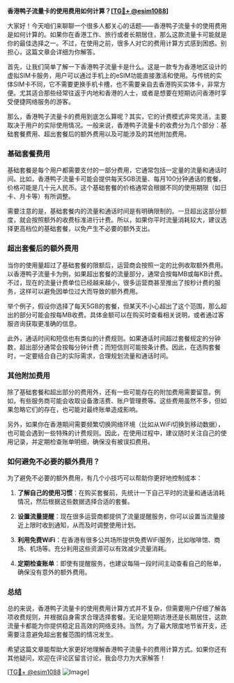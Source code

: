 **香港鸭子流量卡的使用费用如何计算？[[TG💪+ @esim1088](https://t.me/s/esim1088)]**

大家好！今天咱们来聊聊一个很多人都关心的话题——香港鸭子流量卡的使用费用是如何计算的。如果你在香港工作、旅行或者长期居住，那么这款流量卡可能就是你的最佳选择之一。不过，在使用之前，很多人对它的费用计算方式感到困惑。别担心，这篇文章会详细为你解答。

首先，让我们简单了解一下香港鸭子流量卡是什么。这是一款专为香港地区设计的虚拟SIM卡服务，用户可以通过手机上的eSIM功能直接激活和使用。与传统的实体SIM卡不同，它不需要更换手机卡槽，也不需要亲自去香港购买实体卡，非常方便。尤其适合那些经常往返于内地和香港的人士，或者是想要在短期访问香港时享受便捷网络服务的游客。

那么，香港鸭子流量卡的费用到底怎么算呢？其实，它的计费模式非常灵活，主要取决于用户的实际使用情况。一般来说，香港鸭子流量卡的收费分为几个部分：基础套餐费用、超出套餐后的额外费用以及可能涉及的其他附加费用。

### **基础套餐费用**
基础套餐是每个用户都需要支付的一部分费用，它通常包括一定量的流量和通话时间。比如，香港鸭子流量卡可能会提供每天5GB流量、每月100分钟通话的套餐，价格可能是几十元人民币。这个基础套餐的价格通常会根据不同的使用期限（如日卡、月卡等）有所调整。

需要注意的是，基础套餐内的流量和通话时间是有明确限制的。一旦超出这部分额度，就会按照额外的收费标准进行计费。所以，如果你平时流量消耗较大，建议选择更高档位的基础套餐，以免产生不必要的额外支出。

### **超出套餐后的额外费用**
当你的使用量超过了基础套餐的限额后，运营商会按照一定的比例收取额外费用。以香港鸭子流量卡为例，如果超出套餐的流量部分，通常会按每MB或每KB计费。不过，现在的流量计费单位已经越来越小，很多运营商甚至推出了按秒计费的服务，这样可以避免因单位过大而导致的额外费用。

举个例子，假设你选择了每天5GB的套餐，但某天不小心超出了这个范围，那么超出的部分可能会按每MB收费。具体金额可以在购买时查看相关说明，或者通过客服咨询获取更准确的信息。

此外，通话时间和短信也有类似的计费规则。如果通话时间超过套餐规定的分钟数，超出部分通常会按每分钟计费；而短信则可能按条计费。因此，在选购套餐时，一定要结合自己的实际需求，合理规划流量和通话时间。

### **其他附加费用**
除了基础套餐和超出部分的费用外，还有一些可能存在的附加费用需要留意。例如，有些服务商可能会收取设备激活费、账户管理费等。这些费用虽然不多，但如果忽略它们的存在，也可能对最终账单造成影响。

另外，如果你在香港期间需要频繁切换网络环境（比如从WiFi切换到移动数据），也可能会遇到一些特殊的计费规则。因此，在使用过程中，建议随时关注自己的使用记录，并定期检查账单明细，确保没有被误扣费用。

### **如何避免不必要的额外费用？**
为了避免不必要的额外费用，有几个小技巧可以帮助你更好地控制成本：

1. **了解自己的使用习惯**：在购买套餐前，先统计一下自己平时的流量和通话消耗情况，然后根据这些数据选择合适的套餐。
   
2. **设置流量提醒**：现在很多运营商都提供了流量提醒服务，你可以设置当流量接近上限时收到通知，从而及时调整使用计划。

3. **利用免费WiFi**：在香港有很多公共场所提供免费WiFi服务，比如咖啡馆、商场、机场等。充分利用这些资源可以有效减少流量消耗。

4. **定期检查账单**：即使有提醒服务，也建议每隔一段时间主动查看自己的账单，确保没有意外的额外费用。

### **总结**
总的来说，香港鸭子流量卡的使用费用计算方式并不复杂，但需要用户仔细了解各项收费规则，并根据自身需求合理选择套餐。无论是短期访港还是长期居住，这款流量卡都能为你提供稳定且高效的网络支持。当然，为了最大限度地节省开支，还需要注意避免超出套餐范围的情况发生。

希望这篇文章能帮助大家更好地理解香港鸭子流量卡的费用计算方式。如果你还有其他疑问，欢迎在评论区留言讨论，我会尽力为大家解答！

[[TG💪+ @esim1088](https://t.me/s/esim1088) ![Image](https://i.postimg.cc/4NQfJmqS/Snipaste-2025-05-13-00-14-12.png)]